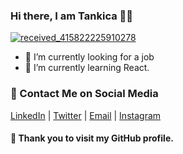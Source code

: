 ### Hi there, I am Tankica 👩‍💻

<!--
**tankicag/tankicag** is a ✨ _special_ ✨ repository because its `README.md` (this file) appears on your GitHub profile.

## 🚀 Goals for 2020
To live and work as a programmer in Manchester, UK
Here are some ideas to get you started: -->

[![received_415822225910278](https://user-images.githubusercontent.com/38501215/87989842-0cd69d80-cae3-11ea-96ca-8b6c7dcfc7d9.png)](https://tankicag.github.io/)

- 👀 I’m currently looking for a job
- 🌱 I’m currently learning React.

### 📩 Contact Me on Social Media
[LinkedIn](https://www.linkedin.com/in/tankica-spasev/) | [Twitter](https://twitter.com/tankica_g) | [Email](mailto:gonevatankica@gmail.com) | [Instagram](https://www.instagram.com/tanicoder/)

#### 🙌 Thank you to visit my GitHub profile.
